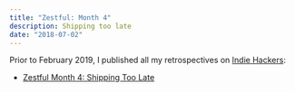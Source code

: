 ```yaml
---
title: "Zestful: Month 4"
description: Shipping too late
date: "2018-07-02"
---
```


Prior to February 2019, I published all my retrospectives on [Indie Hackers](https://www.indiehackers.com):

- [Zestful Month 4: Shipping Too Late](https://www.indiehackers.com/forum/zestful-data-month-4-shipping-too-late-94ac777256)
